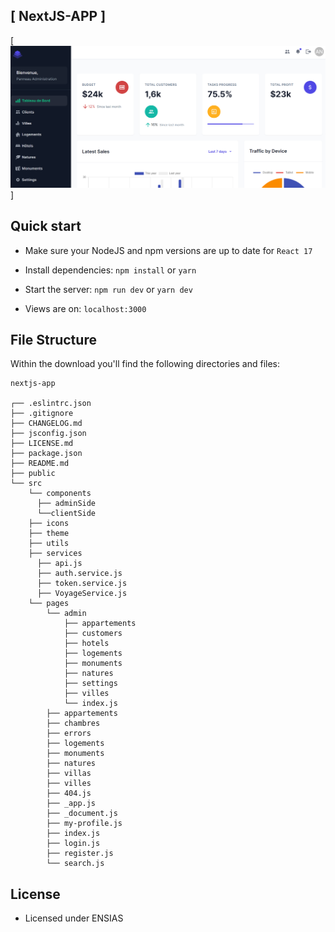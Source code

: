 ## [ NextJS-APP ]

[![Administrator dashboard](https://github.com/AbdoulBaguiM/Voyage/blob/main/client/public/static/adminDashboard.png)]

## Quick start

- Make sure your NodeJS and npm versions are up to date for `React 17`

- Install dependencies: `npm install` or `yarn`

- Start the server: `npm run dev` or `yarn dev`

- Views are on: `localhost:3000`

## File Structure

Within the download you'll find the following directories and files:

```
nextjs-app

┌── .eslintrc.json
├── .gitignore
├── CHANGELOG.md
├── jsconfig.json
├── LICENSE.md
├── package.json
├── README.md
├── public
└── src
	└── components
	  ├── adminSide
	  └──clientSide
	├── icons
	├── theme
	├── utils
	├── services
	  ├── api.js
	  ├── auth.service.js
	  ├── token.service.js
	  ├── VoyageService.js
	└── pages
		└── admin
			├── appartements
			├── customers
			├── hotels
			├── logements
			├── monuments
			├── natures
			├── settings
			├── villes
			└── index.js
		├── appartements
		├── chambres
		├── errors
		├── logements
		├── monuments
		├── natures
		├── villas
		├── villes
		├── 404.js
		├── _app.js
		├── _document.js
		├── my-profile.js
		├── index.js
		├── login.js
		├── register.js
		└── search.js
```

## License

- Licensed under ENSIAS

